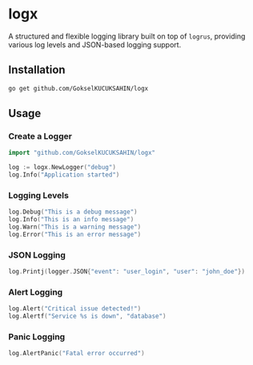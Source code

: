 # logx

A structured and flexible logging library built on top of `logrus`, providing various log levels and JSON-based logging support.

## Installation

```sh
go get github.com/GokselKUCUKSAHIN/logx
```

## Usage

### Create a Logger

```go
import "github.com/GokselKUCUKSAHIN/logx"

log := logx.NewLogger("debug")
log.Info("Application started")
```

### Logging Levels

```go
log.Debug("This is a debug message")
log.Info("This is an info message")
log.Warn("This is a warning message")
log.Error("This is an error message")
```

### JSON Logging

```go
log.Printj(logger.JSON{"event": "user_login", "user": "john_doe"})
```

### Alert Logging

```go
log.Alert("Critical issue detected!")
log.Alertf("Service %s is down", "database")
```

### Panic Logging

```go
log.AlertPanic("Fatal error occurred")
```
